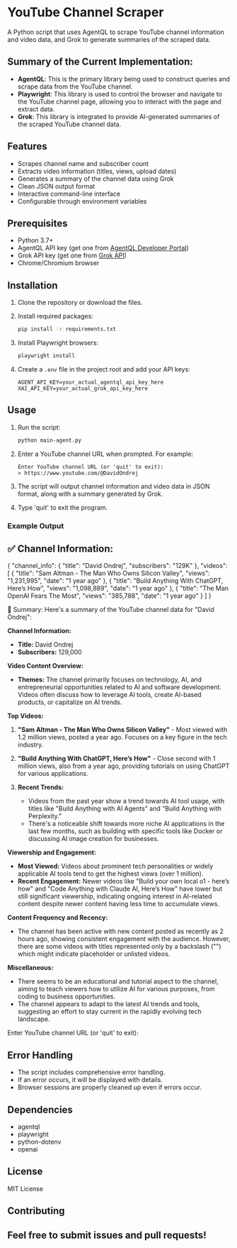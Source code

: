 # YouTube Channel Scraper

A Python script that uses AgentQL to scrape YouTube channel information and video data, and Grok to generate summaries of the scraped data.

## Summary of the Current Implementation:
- **AgentQL**: This is the primary library being used to construct queries and scrape data from the YouTube channel.
- **Playwright**: This library is used to control the browser and navigate to the YouTube channel page, allowing you to interact with the page and extract data.
- **Grok**: This library is integrated to provide AI-generated summaries of the scraped YouTube channel data.

## Features

- Scrapes channel name and subscriber count
- Extracts video information (titles, views, upload dates)
- Generates a summary of the channel data using Grok
- Clean JSON output format
- Interactive command-line interface
- Configurable through environment variables

## Prerequisites

- Python 3.7+
- AgentQL API key (get one from [AgentQL Developer Portal](https://docs.agentql.com))
- Grok API key (get one from [Grok API](https://x.ai))
- Chrome/Chromium browser

## Installation

1. Clone the repository or download the files.

2. Install required packages:
   ```bash
   pip install -r requirements.txt
   ```

3. Install Playwright browsers:
   ```bash
   playwright install
   ```

4. Create a `.env` file in the project root and add your API keys:
   ```plaintext
   AGENT_API_KEY=your_actual_agentql_api_key_here
   XAI_API_KEY=your_actual_grok_api_key_here
   ```

## Usage

1. Run the script:
   ```bash
   python main-agent.py
   ```

2. Enter a YouTube channel URL when prompted. For example:
   ```
   Enter YouTube channel URL (or 'quit' to exit): 
   > https://www.youtube.com/@DavidOndrej
   ```

3. The script will output channel information and video data in JSON format, along with a summary generated by Grok.

4. Type 'quit' to exit the program.

### Example Output

✅ Channel Information:
--------------------------------------------------
{
  "channel_info": {
    "title": "David Ondrej",
    "subscribers": "129K"
  },
  "videos": [
    {
      "title": "Sam Altman - The Man Who Owns Silicon Valley",
      "views": "1,231,995",
      "date": "1 year ago"
    },
    {
      "title": "Build Anything With ChatGPT, Here’s How",
      "views": "1,098,889",
      "date": "1 year ago"
    },
    {
      "title": "The Man OpenAI Fears The Most",
      "views": "385,788",
      "date": "1 year ago"
    }
  ]
}

📝 Summary:
Here's a summary of the YouTube channel data for "David Ondrej":

**Channel Information:**
- **Title:** David Ondrej
- **Subscribers:** 129,000

**Video Content Overview:**
- **Themes:** The channel primarily focuses on technology, AI, and entrepreneurial opportunities related to AI and software development. Videos often discuss how to leverage AI tools, create AI-based products, or capitalize on AI trends.

**Top Videos:**
1. **"Sam Altman - The Man Who Owns Silicon Valley"** - Most viewed with 1.2 million views, posted a year ago. Focuses on a key figure in the tech industry.
   
2. **"Build Anything With ChatGPT, Here’s How"** - Close second with 1 million views, also from a year ago, providing tutorials on using ChatGPT for various applications.

3. **Recent Trends:**
   - Videos from the past year show a trend towards AI tool usage, with titles like "Build Anything with AI Agents" and "Build Anything with Perplexity."
   - There's a noticeable shift towards more niche AI applications in the last few months, such as building with specific tools like Docker or discussing AI image creation for businesses.

**Viewership and Engagement:**
- **Most Viewed:** Videos about prominent tech personalities or widely applicable AI tools tend to get the highest views (over 1 million).
- **Recent Engagement:** Newer videos like "Build your own local o1 - here’s how" and "Code Anything with Claude AI, Here’s How" have lower but still significant viewership, indicating ongoing interest in AI-related content despite newer content having less time to accumulate views.

**Content Frequency and Recency:**
- The channel has been active with new content posted as recently as 2 hours ago, showing consistent engagement with the audience. However, there are some videos with titles represented only by a backslash ("\") which might indicate placeholder or unlisted videos.

**Miscellaneous:**
- There seems to be an educational and tutorial aspect to the channel, aiming to teach viewers how to utilize AI for various purposes, from coding to business opportunities. 
- The channel appears to adapt to the latest AI trends and tools, suggesting an effort to stay current in the rapidly evolving tech landscape.

Enter YouTube channel URL (or 'quit' to exit): 
> 

## Error Handling

- The script includes comprehensive error handling.
- If an error occurs, it will be displayed with details.
- Browser sessions are properly cleaned up even if errors occur.

## Dependencies

- agentql
- playwright
- python-dotenv
- openai

## License

MIT License

## Contributing

Feel free to submit issues and pull requests!
---
